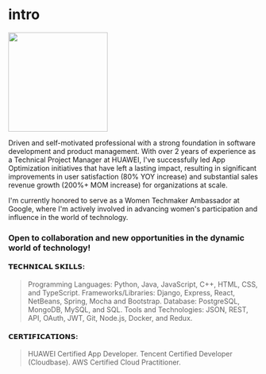 # intro
<a href="URL_REDIRECT" target="blank"><img align="center" src="https://github.com/winniethebear424/winniethebear424/assets/123126492/bc275fbe-04e8-4b7b-b936-2b8083cbd905" height="200" /></a>

Driven and self-motivated professional with a strong foundation in software development and product management. With over 2 years of experience as a Technical Project Manager at HUAWEI, I've successfully led App Optimization initiatives that have left a lasting impact, resulting in significant improvements in user satisfaction (80% YOY increase) and substantial sales revenue growth (200%+ MOM increase) for organizations at scale.

I'm currently honored to serve as a Women Techmaker Ambassador at Google, where I'm actively involved in advancing women's participation and influence in the world of technology.
### Open to collaboration and new opportunities in the dynamic world of technology!

#### 𝗧𝗘𝗖𝗛𝗡𝗜𝗖𝗔𝗟 𝗦𝗞𝗜𝗟𝗟𝗦:
> Programming Languages: Python, Java, JavaScript, C++, HTML, CSS, and TypeScript.
Frameworks/Libraries: Django, Express, React, NetBeans, Spring, Mocha and Bootstrap.
Database: PostgreSQL, MongoDB, MySQL, and SQL.
Tools and Technologies: JSON, REST, API, OAuth, JWT, Git, Node.js, Docker, and Redux.

#### 𝗖𝗘𝗥𝗧𝗜𝗙𝗜𝗖𝗔𝗧𝗜𝗢𝗡𝗦:
> HUAWEI Certified App Developer.
Tencent Certified Developer (Cloudbase).
AWS Certified Cloud Practitioner.

